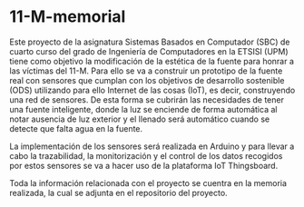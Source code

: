 # 11-M-memorial

Este proyecto de la asignatura Sistemas Basados en Computador (SBC) de cuarto curso del grado de Ingeniería de Computadores en la ETSISI (UPM)  tiene como objetivo la modificación de la estética de la fuente para honrar a las víctimas del 11-M. Para ello se va a construir un prototipo de la fuente real con sensores que cumplan con los objetivos de desarrollo sostenible (ODS) utilizando para ello Internet de las cosas (IoT), es decir, construyendo una red de sensores. De esta forma se cubrirán las necesidades de tener una fuente inteligente, donde la luz se enciende de forma automática al notar ausencia de luz exterior y el llenado será automático cuando se detecte que falta agua en la fuente.

La implementación de los sensores será realizada en Arduino y para llevar a cabo la trazabilidad, la monitorización y el control de los datos recogidos por estos sensores se va a hacer uso de la plataforma IoT Thingsboard.

Toda la información relacionada con el proyecto se cuentra en la memoria realizada, la cual se adjunta en el repositorio del proyecto. 
